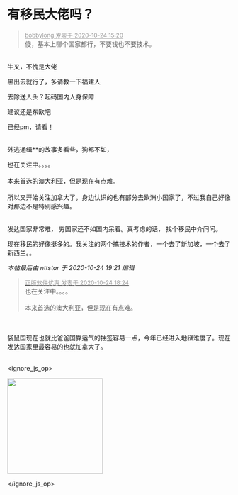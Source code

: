 # 有移民大佬吗？


<div class="quote"><blockquote><font size="2"><a href="https://www.hostloc.com/forum.php?mod=redirect&amp;goto=findpost&amp;pid=9346058&amp;ptid=757935" target="_blank"><font color="#999999">bobbylong 发表于 2020-10-24 15:20</font></a></font><br />
傻，基本上哪个国家都行，不要钱也不要技术。</blockquote></div><br />
牛叉，不愧是大佬

黑出去就行了，多请教一下福建人

去除送人头？起码国内人身保障

建议还是东欧吧

已经pm，请看！<br />
<br />
<img src="static/image/smiley/default/time.gif" smilieid="15" border="0" alt="" /><img src="static/image/smiley/default/time.gif" smilieid="15" border="0" alt="" /><img src="static/image/smiley/default/time.gif" smilieid="15" border="0" alt="" />

外逃通缉**的故事多看些，狗都不如，

也在关注中。。。。<br />
<br />
本来首选的澳大利亚，但是现在有点难。<br />
<br />
所以又开始关注加拿大了，身边认识的也有部分去欧洲小国家了，不过我自己好像对那边不是特别感兴趣。<br />
<br />


发达国家非常难， 穷国家还不如国内呆着。真考虑的话， 找个移民中介问问。

现在移民的好像挺多的。我关注的两个搞技术的作者，一个去了新加坡，一个去了新西兰。。

<i class="pstatus"> 本帖最后由 nttstar 于 2020-10-24 19:21 编辑 </i><br />
<div class="quote"><blockquote><font size="2"><a href="https://www.hostloc.com/forum.php?mod=redirect&amp;goto=findpost&amp;pid=9346900&amp;ptid=757935" target="_blank"><font color="#999999">正版软件优惠 发表于 2020-10-24 18:24</font></a></font><br />
也在关注中。。。。<br />
<br />
本来首选的澳大利亚，但是现在有点难。</blockquote></div><br />
<br />
袋鼠国现在也就比爸爸国靠运气的抽签容易一点，今年已经进入地狱难度了。现在发达国家里最容易的也就加拿大了。<br />
<br />

<ignore_js_op>

<img id="aimg_140724" aid="140724" src="static/image/common/none.gif" zoomfile="forum.php?mod=attachment&aid=MTQwNzI0fDFiNGQ4OTVhfDE2MDk1NzU3Mjh8NDczNDR8NzU3OTM1&noupdate=yes&nothumb=yes" file="forum.php?mod=attachment&aid=MTQwNzI0fDFiNGQ4OTVhfDE2MDk1NzU3Mjh8NDczNDR8NzU3OTM1&noupdate=yes" class="zoom" onclick="zoom(this, this.src, 0, 0, 0)" width="215" id="aimg_140724" inpost="1" onmouseover="showMenu({'ctrlid':this.id,'pos':'12'})" />

<div class="tip tip_4 aimg_tip" id="aimg_140724_menu" style="position: absolute; display: none" disautofocus="true">
<div class="xs0">
<p><strong>1.jpg</strong> <em class="xg1">(25.65 KB, 下载次数: 0)</em></p>
<p>
<a href="forum.php?mod=attachment&amp;aid=MTQwNzI0fDFiNGQ4OTVhfDE2MDk1NzU3Mjh8NDczNDR8NzU3OTM1&amp;nothumb=yes" target="_blank">下载附件</a>

</p>

<p class="xg1 y">2020-10-24 19:20 上传</p>

</div>
<div class="tip_horn"></div>
</div>

</ignore_js_op>

